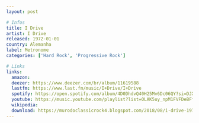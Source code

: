 ```yaml
---
layout: post

# Infos
title: I Drive
artist: I Drive
released: 1972-01-01
country: Alemanha
label: Metronome
categories: ['Hard Rock', 'Progressive Rock']

# Links
links:
  amazon:
  deezer: https://www.deezer.com/br/album/11619588
  lastfm: https://www.last.fm/music/I+Drive/I+Drive
  spotify: https://open.spotify.com/album/4D0DhdvQ40H25Mv6Dc06QY?si=DJXpB42VQs2gu4KZgA-3nA
  youtube: https://music.youtube.com/playlist?list=OLAK5uy_npM1FVFDeBFfG0kKRHVeuU0NEm7r9h3qI
  wikipedia:
  download: https://murodoclassicrock4.blogspot.com/2018/08/i-drive-1972.html
---
```

